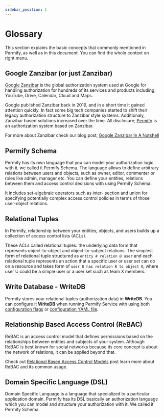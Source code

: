 ```yaml
---
sidebar_position: 1
---
```


# Glossary

This section explains the basic concepts that commonly mentioned in Permify, as well as in this document. You can find the whole context on right menu.

## Google Zanzibar (or just Zanzibar)

[Google Zanzibar] is the global authorization system used at Google for handling authorization for hundreds of its services and products including; YouTube, Drive, Calendar, Cloud and Maps.

Google published Zanzibar back in 2019, and in a short time it gained attention quickly. In fact some big tech companies started to shift their legacy authorization structure to Zanzibar style systems. Additionaly, Zanzibar based solutions increased over the time. All disclosure; [Permify] is an authorization system based on Zanzibar. 

For more about Zanzibar check our blog post, [Google Zanzibar In A Nutshell]

[Google Zanzibar In A Nutshell]: https://www.permify.co/post/google-zanzibar-in-a-nutshell
[Google Zanzibar]: https://research.google/pubs/pub48190/
[Permify]: https://www.permify.co/

## Permify Schema

Permify has its own language that you can model your authorization logic with it, we called it Permify Schema. The language allows to define arbitrary relations between users and objects, such as owner, editor, commenter or roles like admin, manager etc. You can define your entities, relations between them and access control decisions with using Permify Schema. 

It includes set-algebraic operators such as inter- section and union for specifying potentially complex access control policies in terms of those user-object relations.

## Relational Tuples

In Permify, relationship between your entities, objects, and users builds up a collection of access control lists (ACLs). 

These ACLs called relational tuples: the underlying data form that represents object-to-object and object-to-subject relations. The simplest form of relational tuple structured as `entity # relation @ user` and each relational tuple represents an action that a specific user or user set can do on a resource and takes form of `user U has relation R to object O`, where user U could be a simple user or a user set such as team X members.

## Write Database - WriteDB

Permify stores your relational tuples (authorization data) in **WriteDB**. You can configure it **WriteDB** when running Permify Service with using both [configuration flags](../../installation/brew#configuration-flags)  or [configuration YAML file](https://github.com/Permify/permify/blob/master/example.config.yaml).

## Relationship Based Access Control (ReBAC)

ReBAC is an access control model that defines permissions based on the relationships between entities and subjects of your system. Although ReBAC is best known for social networks because its core concept is about the network of relations, it can be applied beyond that. 

Check out [Relational Based Access Control Models](https://www.permify.co/post/relational-based-access-control-models) post learn more about ReBAC and its common usage.

## Domain Specific Language (DSL)

Domain Specific Language is a language that specialized to a particular application domain. Permify has its DSL basically an authorization language which you can model and structure your authorization with it. We called it Permify Schema.